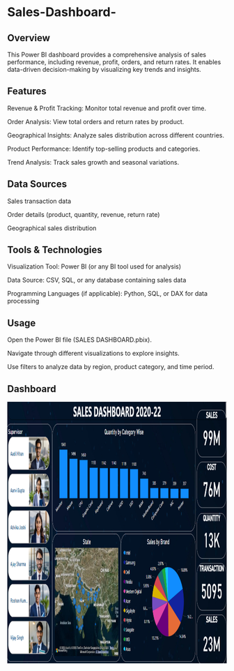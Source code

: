 # Sales-Dashboard-
## Overview

This Power BI dashboard provides a comprehensive analysis of sales performance, including revenue, profit, orders, and return rates. It enables data-driven decision-making by visualizing key trends and insights.

## Features

Revenue & Profit Tracking: Monitor total revenue and profit over time.

Order Analysis: View total orders and return rates by product.

Geographical Insights: Analyze sales distribution across different countries.

Product Performance: Identify top-selling products and categories.

Trend Analysis: Track sales growth and seasonal variations.

## Data Sources

Sales transaction data

Order details (product, quantity, revenue, return rate)

Geographical sales distribution

## Tools & Technologies


Visualization Tool: Power BI (or any BI tool used for analysis)

Data Source: CSV, SQL, or any database containing sales data

Programming Languages (if applicable): Python, SQL, or DAX for data processing


## Usage

Open the Power BI file (SALES DASHBOARD.pbix).

Navigate through different visualizations to explore insights.

Use filters to analyze data by region, product category, and time period.


## Dashboard 
<img src="Dashboard.png" width="3000" height="600"/>&nbsp;
